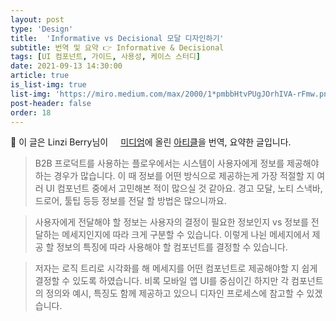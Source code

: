 ```yaml
---
layout: post
type: 'Design'
title:  'Informative vs Decisional 모달 디자인하기'
subtitle: 번역 및 요약 👉 Informative & Decisional
tags: [UI 컴포넌트, 가이드, 사용성, 케이스 스터디]
date: 2021-09-13 14:30:00
article: true
is_list-img: true
list-img: 'https://miro.medium.com/max/2000/1*pmbbHtvPUgJOrhIVA-rFmw.png'
post-header: false
order: 18
---
```


<p class="text-gray">
 🔗 이 글은 Linzi Berry님이 <a href='https://medium.com/tap-to-dismiss/' target='blank' rel='nofollow' id='outlink1' onclick='clickedOutlink(outlink1)'><img src='https://www.google.com/s2/favicons?sz=64&domain=https://medium.com/' style='display:inline; height: 1em; position: relative; bottom: -2px; margin-right: 2px;'>미디엄</a>에 올린 <a href='https://medium.com/tap-to-dismiss/informative-decisional-b2ed272b4696' target='blank' rel='nofollow' id='outlink2' onclick='clickedOutlink(outlink2)'>아티클</a>을 번역, 요약한 글입니다.
</p>

> B2B 프로덕트를 사용하는 플로우에서는 시스템이 사용자에게 정보를 제공해야 하는 경우가 많습니다. 이 때 정보를 어떤 방식으로 제공하는게 가장 적절할 지 여러 UI 컴포넌트 중에서 고민해본 적이 많으실 것 같아요. 경고 모달, 노티 스낵바, 드로어, 툴팁 등등 정보를 전달 할 방법은 많으니까요.

> 사용자에게 전달해야 할 정보는 사용자의 결정이 필요한 정보인지 vs 정보를 전달하는 메세지인지에 따라 크게 구분할 수 있습니다. 이렇게 나뉜 메세지에서 제공 할 정보의 특징에 따라 사용해야 할 컴포넌트를 결정할 수 있습니다.

> 저자는 로직 트리로 시각화를 해 메세지를 어떤 컴포넌트로 제공해야할 지 쉽게 결정할 수 있도록 하였습니다. 비록 모바일 앱 UI를 중심이긴 하지만 각 컴포넌트의 정의와 예시, 특징도 함께 제공하고 있으니 디자인 프로세스에 참고할 수 있겠습니다.